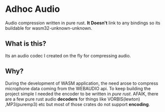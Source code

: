 # Adhoc Audio
Audio compression written in pure rust. 
**It Doesn't** link to any bindings so its buildable for wasm32-unknown-unknown. 

## What is this? 
Its an audio codec I created on the fly for compressing audio.

## Why?
During the development of WASM application, the need arose to compress microphone data coming from the WEBAUDIO api. To keep building the project simple I needed the  encoder to be written in *pure rust*. AFAIK, there are a few pure rust audio **decoders** for things like VORBIS(lewton) ,MP3(puremp3) etc but most of those crates do not support **encoding**. 

